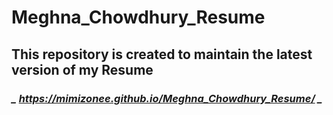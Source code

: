 # Meghna_Chowdhury_Resume
## This repository is created to maintain the latest version of my Resume
### *_ https://mimizonee.github.io/Meghna_Chowdhury_Resume/ _*